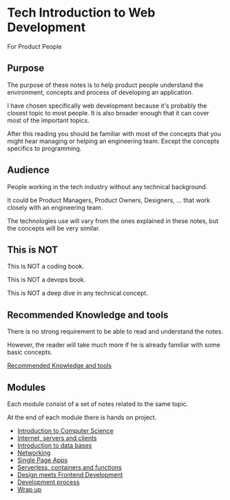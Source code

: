 # Tech Introduction to Web Development

For Product People

## Purpose

The purpose of these notes is to help product people understand the environment, concepts and process of developing an application.

I have chosen specifically web development because it's probably the closest topic to most people. It is also broader enough that it can cover most of the important topics.

After this reading you should be familiar with most of the concepts that you might hear managing or helping an engineering team. Except the concepts specifics to programming.

## Audience

People working in the tech industry without any technical background.

It could be Product Managers, Product Owners, Designers, ... that work closely with an engineering team.

The technologies use will vary from the ones explained in these notes, but the concepts will be very similar.

## This is NOT

This is NOT a coding book.

This is NOT a devops book.

This is NOT a deep dive in any technical concept.

## Recommended Knowledge and tools

There is no strong requirement to be able to read and understand the notes.

However, the reader will take much more if he is already familiar with some basic concepts.

[Recommended Knowledge and tools](./recommended/readme.md)

## Modules

Each module consist of a set of notes related to the same topic.

At the end of each module there is  hands on project.

* [Introduction to Computer Science]()
* [Internet, servers and clients]()
* [Introduction to data bases]()
* [Networking]()
* [Single Page Apps]()
* [Serverless, containers and functions]()
* [Design meets Frontend Development]()
* [Development process]()
* [Wrap up]()
